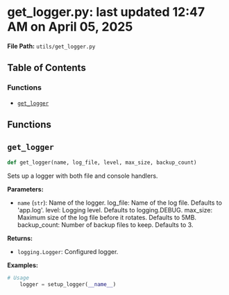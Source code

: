 # get_logger.py: last updated 12:47 AM on April 05, 2025

**File Path:** `utils/get_logger.py`

## Table of Contents

### Functions

- [`get_logger`](#get_logger)

## Functions

## `get_logger`

```python
def get_logger(name, log_file, level, max_size, backup_count)
```

Sets up a logger with both file and console handlers.

**Parameters:**

- `name` (`str`): Name of the logger.
log_file: Name of the log file. Defaults to 'app.log'.
level: Logging level. Defaults to logging.DEBUG.
max_size: Maximum size of the log file before it rotates. Defaults to 5MB.
backup_count: Number of backup files to keep. Defaults to 3.

**Returns:**

- `logging.Logger`: Configured logger.

**Examples:**

```python
# Usage
    logger = setup_logger(__name__)
```
